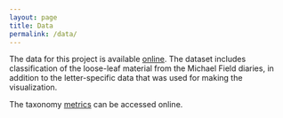 ```yaml
---
layout: page
title: Data
permalink: /data/
---
```


The data for this project is available [online](https://docs.google.com/spreadsheets/d/1QusvHAiZc3qsXXk4urWfDDS5t92KHUkk/edit?usp=sharing&ouid=100078201736125038899&rtpof=true&sd=true). The dataset includes classification of the loose-leaf material from the Michael Field diaries, in addition to the letter-specific data that was used for making the visualization.

The taxonomy [metrics](https://drive.google.com/file/d/12ZKRwxLteJW6rofbAPulm5Rk8cmJ3mcb/view?usp=sharing) can be accessed online.

